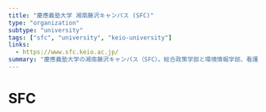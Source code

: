 ```yaml
---
title: "慶應義塾大学 湘南藤沢キャンパス (SFC)"
type: "organization"
subtype: "university"
tags: ["sfc", "university", "keio-university"]
links:
  - https://www.sfc.keio.ac.jp/
summary: "慶應義塾大学の湘南藤沢キャンパス（SFC）。総合政策学部と環境情報学部、看護医療学部の3学部と、政策・メディア研究科、健康マネジメント研究科の2つの大学院研究科から構成される。学際的で問題発見・解決を重視した教育・研究を特徴とする。"
---
```

# SFC